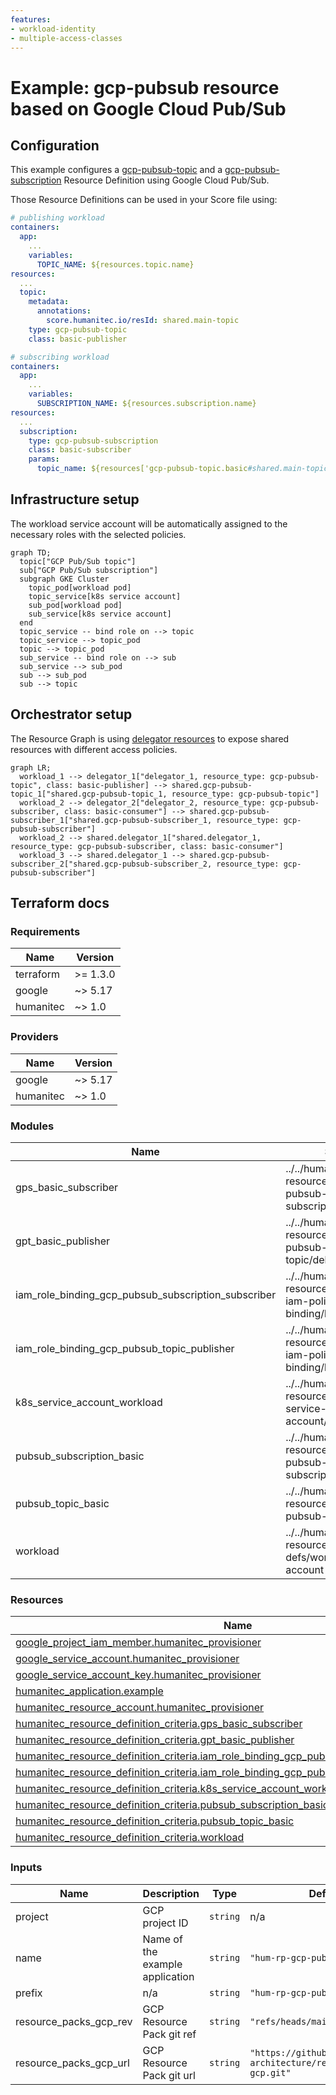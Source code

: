 ```yaml
---
features:
- workload-identity
- multiple-access-classes
--- 
```


# Example: gcp-pubsub resource based on Google Cloud Pub/Sub

## Configuration

This example configures a [gcp-pubsub-topic](https://developer.humanitec.com/platform-orchestrator/reference/resource-types/#gcp-pubsub-topic) and a [gcp-pubsub-subscription](https://developer.humanitec.com/platform-orchestrator/reference/resource-types/#gcp-pubsub-subscription) Resource Definition using Google Cloud Pub/Sub.

Those Resource Definitions can be used in your Score file using:

```yaml
# publishing workload
containers:
  app:
    ...
    variables:
      TOPIC_NAME: ${resources.topic.name}
resources:
  ...
  topic:
    metadata:
      annotations:
        score.humanitec.io/resId: shared.main-topic
    type: gcp-pubsub-topic
    class: basic-publisher
```

```yaml
# subscribing workload
containers:
  app:
    ...
    variables:
      SUBSCRIPTION_NAME: ${resources.subscription.name}
resources:
  ...
  subscription:
    type: gcp-pubsub-subscription
    class: basic-subscriber
    params:
      topic_name: ${resources['gcp-pubsub-topic.basic#shared.main-topic'].outputs.name}
```

## Infrastructure setup

The workload service account will be automatically assigned to the necessary roles with the selected policies.

```mermaid
graph TD;
  topic["GCP Pub/Sub topic"]
  sub["GCP Pub/Sub subscription"]
  subgraph GKE Cluster
    topic_pod[workload pod]
    topic_service[k8s service account]
    sub_pod[workload pod]
    sub_service[k8s service account]
  end
  topic_service -- bind role on --> topic
  topic_service --> topic_pod
  topic --> topic_pod
  sub_service -- bind role on --> sub
  sub_service --> sub_pod
  sub --> sub_pod
  sub --> topic

```

## Orchestrator setup

The Resource Graph is using [delegator resources](https://developer.humanitec.com/platform-orchestrator/examples/resource-graph-patterns/#delegator-resource) to expose shared resources with different access policies.

```mermaid
graph LR;
  workload_1 --> delegator_1["delegator_1, resource_type: gcp-pubsub-topic", class: basic-publisher] --> shared.gcp-pubsub-topic_1["shared.gcp-pubsub-topic_1, resource_type: gcp-pubsub-topic"]
  workload_2 --> delegator_2["delegator_2, resource_type: gcp-pubsub-subscriber, class: basic-consumer"] --> shared.gcp-pubsub-subscriber_1["shared.gcp-pubsub-subscriber_1, resource_type: gcp-pubsub-subscriber"]
  workload_2 --> shared.delegator_1["shared.delegator_1, resource_type: gcp-pubsub-subscriber, class: basic-consumer"]
  workload_3 --> shared.delegator_1 --> shared.gcp-pubsub-subscriber_2["shared.gcp-pubsub-subscriber_2, resource_type: gcp-pubsub-subscriber"]
```

## Terraform docs

<!-- BEGIN_TF_DOCS -->
### Requirements

| Name | Version |
|------|---------|
| terraform | >= 1.3.0 |
| google | ~> 5.17 |
| humanitec | ~> 1.0 |

### Providers

| Name | Version |
|------|---------|
| google | ~> 5.17 |
| humanitec | ~> 1.0 |

### Modules

| Name | Source | Version |
|------|--------|---------|
| gps\_basic\_subscriber | ../../humanitec-resource-defs/gcp-pubsub-subscription/delegator | n/a |
| gpt\_basic\_publisher | ../../humanitec-resource-defs/gcp-pubsub-topic/delegator | n/a |
| iam\_role\_binding\_gcp\_pubsub\_subscription\_subscriber | ../../humanitec-resource-defs/gcp-iam-policy-binding/basic | n/a |
| iam\_role\_binding\_gcp\_pubsub\_topic\_publisher | ../../humanitec-resource-defs/gcp-iam-policy-binding/basic | n/a |
| k8s\_service\_account\_workload | ../../humanitec-resource-defs/k8s-service-account/workload | n/a |
| pubsub\_subscription\_basic | ../../humanitec-resource-defs/gcp-pubsub-subscription/basic | n/a |
| pubsub\_topic\_basic | ../../humanitec-resource-defs/gcp-pubsub-topic/basic | n/a |
| workload | ../../humanitec-resource-defs/workload/service-account | n/a |

### Resources

| Name | Type |
|------|------|
| [google_project_iam_member.humanitec_provisioner](https://registry.terraform.io/providers/hashicorp/google/latest/docs/resources/project_iam_member) | resource |
| [google_service_account.humanitec_provisioner](https://registry.terraform.io/providers/hashicorp/google/latest/docs/resources/service_account) | resource |
| [google_service_account_key.humanitec_provisioner](https://registry.terraform.io/providers/hashicorp/google/latest/docs/resources/service_account_key) | resource |
| [humanitec_application.example](https://registry.terraform.io/providers/humanitec/humanitec/latest/docs/resources/application) | resource |
| [humanitec_resource_account.humanitec_provisioner](https://registry.terraform.io/providers/humanitec/humanitec/latest/docs/resources/resource_account) | resource |
| [humanitec_resource_definition_criteria.gps_basic_subscriber](https://registry.terraform.io/providers/humanitec/humanitec/latest/docs/resources/resource_definition_criteria) | resource |
| [humanitec_resource_definition_criteria.gpt_basic_publisher](https://registry.terraform.io/providers/humanitec/humanitec/latest/docs/resources/resource_definition_criteria) | resource |
| [humanitec_resource_definition_criteria.iam_role_binding_gcp_pubsub_subscription_subscriber](https://registry.terraform.io/providers/humanitec/humanitec/latest/docs/resources/resource_definition_criteria) | resource |
| [humanitec_resource_definition_criteria.iam_role_binding_gcp_pubsub_topic_publisher](https://registry.terraform.io/providers/humanitec/humanitec/latest/docs/resources/resource_definition_criteria) | resource |
| [humanitec_resource_definition_criteria.k8s_service_account_workload](https://registry.terraform.io/providers/humanitec/humanitec/latest/docs/resources/resource_definition_criteria) | resource |
| [humanitec_resource_definition_criteria.pubsub_subscription_basic](https://registry.terraform.io/providers/humanitec/humanitec/latest/docs/resources/resource_definition_criteria) | resource |
| [humanitec_resource_definition_criteria.pubsub_topic_basic](https://registry.terraform.io/providers/humanitec/humanitec/latest/docs/resources/resource_definition_criteria) | resource |
| [humanitec_resource_definition_criteria.workload](https://registry.terraform.io/providers/humanitec/humanitec/latest/docs/resources/resource_definition_criteria) | resource |

### Inputs

| Name | Description | Type | Default | Required |
|------|-------------|------|---------|:--------:|
| project | GCP project ID | `string` | n/a | yes |
| name | Name of the example application | `string` | `"hum-rp-gcp-pubsub-example"` | no |
| prefix | n/a | `string` | `"hum-rp-gcp-pubsub-ex-"` | no |
| resource\_packs\_gcp\_rev | GCP Resource Pack git ref | `string` | `"refs/heads/main"` | no |
| resource\_packs\_gcp\_url | GCP Resource Pack git url | `string` | `"https://github.com/humanitec-architecture/resource-packs-gcp.git"` | no |
<!-- END_TF_DOCS -->
